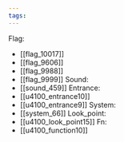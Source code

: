 ```yaml
---
tags:
---
```

Flag:
- [[flag_10017]]
- [[flag_9606]]
- [[flag_9988]]
- [[flag_9999]]
Sound:
- [[sound_459]]
Entrance:
- [[u4100_entrance10]]
- [[u4100_entrance9]]
System:
- [[system_66]]
Look_point:
- [[u4100_look_point15]]
Fn:
- [[u4100_function10]]
